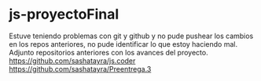 # js-proyectoFinal
Estuve teniendo problemas con git y github y no pude pushear los cambios en los repos anteriores, no pude identificar lo que estoy haciendo mal.
Adjunto repositorios anteriores con los avances del proyecto.
https://github.com/sashatayra/js.coder
https://github.com/sashatayra/Preentrega.3
